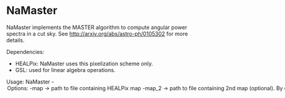 # NaMaster

NaMaster implements the MASTER algorithm to compute
angular power spectra in a cut sky.
See http://arxiv.org/abs/astro-ph/0105302 for more
details.

Dependencies:
 - HEALPix: NaMaster uses this pixelization scheme
            only.
 - GSL: used for linear algebra operations.
 
Usage: NaMaster -<opt-name> <option>
Options:
  -map      -> path to file containing HEALPix map
  -map_2    -> path to file containing 2nd map (optional).
               By default it will use the first map.
  -mask     -> path to file containing mask
  -mask_2   -> path to file containing mask for 2nd map (optional).
               By default it will use the first mask.
  -pol      -> spin-0 (0) or spin-2 (1) input map
               If 1, input file must have 2 maps (Q and U)
  -pol_2    -> spin-0 (0) or spin-2 (1) 2nd input map (optional).
               If 1, second input file must have 2 maps (Q and U)
               By default it will use the value of pol.
  -cl_noise -> path to file containing noise Cl(s). The first column
               should be the multipole order l, and the rest should
               correspond to as many power spectra as there are pairs
               of input maps. E.g. if pol=1 and pol_2=1, the columns
               should be, in this order:
                 l  clEE  clEB  clBE  clBB
               These Cl are the pseudo-Cl of the noise for each
               component.
  -coupling -> path to file containing coupling matrix (optional)
               If non-existing, it will be computed and
               written there. Set to "none" if you don't want to save
               the coupling matrix (default).
  -out      -> output prefix
  -nlb      -> number of ells per bin
  -h        -> this help
